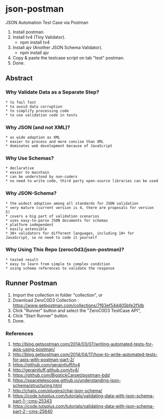 # json-postman
JSON Automation Test Case via Postman

1. Install postman.
2. Install tv4 (Tiny Validator).
   * npm install tv4
3. Install ajv (Another JSON Schema Validator).
   * npm install ajv
4. Copy & paste the testcase script on tab "test" postman.
5. Done.

## Abstract
### Why Validate Data as a Separate Step?
	* to fail fast
	* to avoid data corruption
	* to simplify processing code
	* to use validation code in tests
	
### Why JSON (and not XML)?
	* as wide adoption as XML
	* easier to process and more concise than XML
	* dominates web development because of JavaScript
	
### Why Use Schemas?
	* declarative
	* easier to maintain
	* can be understood by non-coders
	* no need to write code, third party open-source libraries can be used

### Why JSON-Schema?
	* the widest adoption among all standards for JSON validation
	* very mature (current version is 4, there are proposals for version 5)
	* covers a big part of validation scenarios
	* uses easy-to-parse JSON documents for schemas
	* platform independent
	* easily extensible
	* 30+ validators for different languages, including 10+ for JavaScript, so no need to code it yourself
	
### Why Using This Repo (zeroc0d3/json-postman)?
	* tested result
	* easy to learn from simple to complex condition
	* using schema references to validate the response
	
## Runner Postman
1. Import the collection in folder "collection", or
2. Download ZeroC0D3 Collection :
   https://www.getpostman.com/collections/7f63ef54d405bfe2f1db
3. Click "Runner" button and select the "ZeroC0D3 TestCase API",
4. Click "Start Runner" button.
5. Done.
   
### References
1. http://blog.getpostman.com/2014/03/07/writing-automated-tests-for-apis-using-postman/
2. http://blog.getpostman.com/2014/04/17/how-to-write-automated-tests-for-apis-with-postman-part-2/
3. https://github.com/geraintluff/tv4
4. http://geraintluff.github.com/tv4/
5. https://github.com/BigstickCarpet/postman-bdd
6. https://spacetelescope.github.io/understanding-json-schema/structuring.html
7. http://chaijs.com/plugins/chai-json-schema/
8. https://code.tutsplus.com/tutorials/validating-data-with-json-schema-part-1--cms-25343
9. https://code.tutsplus.com/tutorials/validating-data-with-json-schema-part-2--cms-25640
